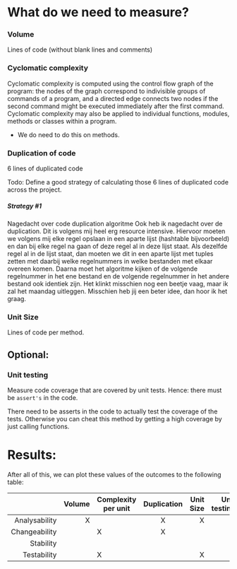 # What do we need to measure?

### Volume
Lines of code (without blank lines and comments)

### Cyclomatic complexity
Cyclomatic complexity is computed using the control flow graph of the program: the nodes of the graph correspond to indivisible groups of commands of a program, and a directed edge connects two nodes if the second command might be executed immediately after the first command. Cyclomatic complexity may also be applied to individual functions, modules, methods or classes within a program.

* We do need to do this on methods.

### Duplication of code
6 lines of duplicated code

Todo:
Define a good strategy of calculating those 6 lines of duplicated code across the project.

##### Strategy #1
Nagedacht over code duplication algoritme
Ook heb ik nagedacht over de duplication. Dit is volgens mij heel erg resource intensive. Hiervoor moeten we volgens mij elke regel opslaan in een aparte lijst (hashtable bijvoorbeeld) en dan bij elke regel na gaan of deze regel al in deze lijst staat. Als dezelfde regel al in de lijst staat, dan moeten we dit in een aparte lijst met tuples zetten met daarbij welke regelnummers in welke bestanden met elkaar overeen komen. Daarna moet het algoritme kijken of de volgende regelnummer in het ene bestand en de volgende regelnummer in het andere bestand ook identiek zijn. Het klinkt misschien nog een beetje vaag, maar ik zal het maandag uitleggen. Misschien heb jij een beter idee, dan hoor ik het graag.

### Unit Size
Lines of code per method.

## Optional:

### Unit testing
Measure code coverage that are covered by unit tests. Hence: there must be `assert's` in the code.

There need to be asserts in the code to actually test the coverage of the tests. Otherwise you can cheat this method by getting a high coverage by just calling functions.

# Results:
After all of this, we can plot these values of the outcomes to the following table:

| | Volume | Complexity per unit | Duplication | Unit Size | Unit testing  |
|--:|--:|------------- |:-------------:| -----:|---:|
| Analysability | X |  | X | X | X | 
| Changeability |  | X | X |  |
| Stability	   |  |  |  |  | X |
| Testability   |  | X |  | X | X |